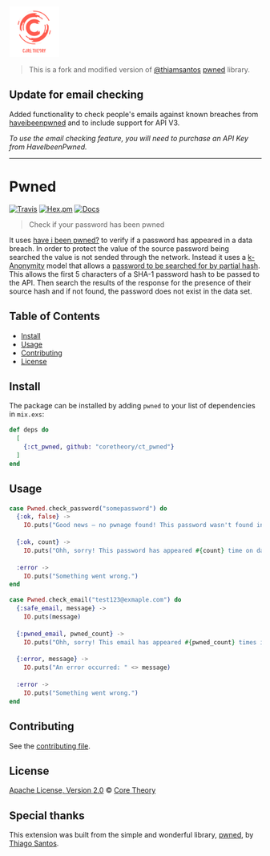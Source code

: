 <img src="assets/static/images/CT_Logo_Color.png" width="100" height="100">

> This is a fork and modified version of [@thiamsantos](https://github.com/thiamsantos) [pwned](https://github.com/thiamsantos/pwned) library.

## Update for email checking
Added functionality to check people's emails against known breaches from [haveibeenpwned](https://haveibeenpwned.com) and to include support for API V3.

_To use the email checking feature, you will need to purchase an API Key from HaveIbeenPwned._
***

# Pwned

[![Travis](https://img.shields.io/travis/thiamsantos/pwned.svg)](https://travis-ci.org/thiamsantos/pwned)
[![Hex.pm](https://img.shields.io/hexpm/v/pwned.svg)](https://hex.pm/packages/pwned)
[![Docs](https://img.shields.io/badge/hex-docs-green.svg)](https://hexdocs.pm/pwned)

> Check if your password has been pwned

It uses [have i been pwned?](https://haveibeenpwned.com) to verify if a password has appeared in a data breach. In order to protect the value of the source password being searched the value is not sended through the network. Instead it uses a [k-Anonymity](https://en.wikipedia.org/wiki/K-anonymity) model that allows a [password to be searched for by partial hash](https://haveibeenpwned.com/API/v2#SearchingPwnedPasswordsByRange). This allows the first 5 characters of a SHA-1 password hash to be passed to the API. Then search the results of the response for the presence of their source hash and if not found, the password does not exist in the data set.

## Table of Contents

-   [Install](#install)
-   [Usage](#usage)
-   [Contributing](#contributing)
-   [License](#license)

## Install

The package can be installed by adding `pwned` to your list of dependencies in `mix.exs`:

```elixir
def deps do
  [
    {:ct_pwned, github: "coretheory/ct_pwned"}
  ]
end
```

## Usage

```elixir
case Pwned.check_password("somepassword") do
  {:ok, false} ->
    IO.puts("Good news — no pwnage found! This password wasn't found in any of the Pwned Passwords loaded into Have I been pwned.")

  {:ok, count} ->
    IO.puts("Ohh, sorry! This password has appeared #{count} time on data breaches.")

  :error ->
    IO.puts("Something went wrong.")
end
```

```elixir
case Pwned.check_email("test123@exmaple.com") do
  {:safe_email, message} ->
    IO.puts(message)

  {:pwned_email, pwned_count} ->
    IO.puts("Ohh, sorry! This email has appeared #{pwned_count} times in data breaches.")

  {:error, message} ->
    IO.puts("An error occurred: " <> message)
  
  :error ->
    IO.puts("Something went wrong.")
end
```

## Contributing

See the [contributing file](CONTRIBUTING.md).

## License

[Apache License, Version 2.0](LICENSE.md) © [Core Theory](https://github.com/coretheory)

## Special thanks

This extension was built from the simple and wonderful library, [pwned](https://github.com/thiamsantos/pwned), by [Thiago Santos](https://github.com/thiamsantos).
